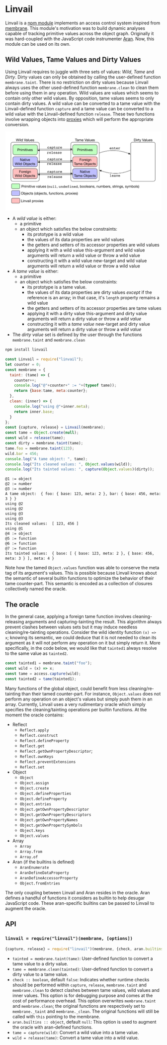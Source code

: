 # Linvail

Linvail is a [npm module](https://www.npmjs.com/linvail) implements an access control system inspired from [membrane](https://tvcutsem.github.io/js-membranes).
This module's motivation was to build dynamic analyses capable of tracking primitive values across the object graph.
Originally it was hard-coupled with the JavaScript code instrumenter [Aran](https://www.npmjs.com/aran).
Now, this module can be used on its own.

## Wild Values, Tame Values and Dirty Values

Using Linvail requires to juggle with three sets of values: *Wild*, *Tame* and *Dirty*.
Dirty values can only be obtained by calling the user-defined function `membrane.taint`.
There is no restriction on dirty values because Linvail always uses the other used-defined function `membrane.clean` to clean them before using them in any operation.
Wild values are values which seems to contain only other wild values.
By opposition, tame values seems to only contain dirty values.
A wild value can be converted to a tame value with the Linvail-defined function `capture` and a tame value can be converted to a wild value with the Linvail-defined function `release`.
These two functions involve wrapping objects into [proxies](https://developer.mozilla.org/en-US/docs/Web/JavaScript/Reference/Global_Objects/Proxy) which will perform the appropriate conversion.

![category](img/category.png)

* A *wild value* is either:
  * a primitive
  * an object which satisfies the below constraints:
    * its prototype is a wild value
    * the values of its data properties are wild values
    * the getters and setters of its accessor properties are wild values
    * applying it with a wild value this-argument and wild value arguments will return a wild value or throw a wild value
    * constructing it with a wild value new-target and wild value arguments will return a wild value or throw a wild value
* A *tame value* is either:
  * a primitive
  * an object which satisfies the below constraints:
    * its prototype is a tame value.
    * the values of its data properties are dirty values *except* if the reference is an array; in that case, it's `length` property remains a wild value
    * the getters and setters of its accessor properties are tame values
    * applying it with a dirty value this-argument and dirty value arguments will return a dirty value or throw a *wild value*
    * constructing it with a *tame value* new-target and dirty value arguments will return a dirty value or throw a *wild value*
* The *dirty value* set is defined by the user through the functions `membrane.taint` and `membrane.clean`

```sh
npm install linvail
```

```js
const Linvail = require("linvail");
let counter = 0;
const membrane = {
  taint: (tame) => {
    counter++;
    console.log("@"+counter+" := "+(typeof tame));
    return {base:tame, meta:counter};
  },
  clean: (inner) => {
    console.log("using @"+inner.meta);
    return inner.base;
  }
};
const {capture, release} = Linvail(membrane);
const tame = Object.create(null);
const wild = release(tame);
const dirty = membrane.taint(tame);
tame.foo = membrane.taint(123);
wild.bar = 456;
console.log("A tame object: ", tame);
console.log("Its cleaned values: ", Object.values(wild));
console.log("Its tainted values: ", capture(Object.values)(dirty));
```

```
@1 := object
@2 := number
@3 := number
A tame object:  { foo: { base: 123, meta: 2 }, bar: { base: 456, meta: 3 } }
using @2
using @2
using @3
using @3
Its cleaned values:  [ 123, 456 ]
using @1
@4 := object
@5 := function
@6 := function
@7 := function
Its tainted values:  { base: [ { base: 123, meta: 2 }, { base: 456, meta: 3 } ], meta: 4 }
```

Note how the tamed `Object.values` function was able to conserve the meta tag of its argument's values.
This is possible because Linvail knows about the semantic of several builtin functions to optimize the behavior of their tame counter-part.
This semantic is encoded as a collection of closures collectively named the oracle.

## The oracle

In the general case, applying a foreign tame function involves cleaning-releasing arguments and capturing-tainting the result.
This algorithm always prevent clashes between values sets but it may induce needless cleaning/re-tainting operations.
Consider the wild identity function `(x) => x`; knowing its semantic, we could deduce that it is not needed to clean its argument as it will not perform any operation on it but simply return it.
More specifically, in the code below, we would like that `tainted1` always resolve to the same value as `tainted2`.

```js
const tainted1 = membrane.taint("foo");
const wild = (x) => x;
const tame = access.capture(wild);
const tainted2 = tame(tainted1);
```

Many functions of the global object, could benefit from less cleaning/re-tainting than their tamed counter-part. 
For instance, `Object.values` does not perform any operation on an object's values but simply push them in an array.
Currently, Linvail uses a very rudimentary oracle which simply specifies the cleaning/tainting operations per builtin functions.
At the moment the oracle contains:

* Reflect
  * `Reflect.apply`
  * `Reflect.construct`
  * `Reflect.defineProperty`
  * `Reflect.get`
  * `Reflect.getOwnPropertyDescriptor`;
  * `Reflect.ownKeys`
  * `Reflect.preventExtensions`
  * `Reflect.set`
* Object
  * `Object`
  * `Object.assign`
  * `Object.create`
  * `Object.defineProperties`
  * `Object.defineProperty`
  * `Object.entries`
  * `Object.getOwnPropertyDescriptor`
  * `Object.getOwnPropertyDescriptors`
  * `Object.getOwnPropertyNames`
  * `Object.getOwnPropertySymbols`
  * `Object.keys`
  * `Object.values`
* Array
  * `Array`
  * `Array.from`
  * `Array.of`
* Aran (if the builtins is defined)
  * `AranEnumerate`
  * `AranDefineDataProperty`
  * `AranDefineAccessorProperty`
  * `Object.fromEntries`

The only coupling between Linvail and Aran resides in the oracle.
Aran defines a handful of functions it considers as builtin to help desugar JavaScript code.
These aran-specific builtins can be passed to Linvail to augment the oracle.

## API

### `linvail = require("linvail")(membrane, [options])`

```js
{capture, release} = require("linvail")(membrane, {check, aran.builtins});
```

* `tainted = membrane.taint(tame)`:
  User-defined function to convert a tame value to a dirty value.
* `tame = membrane.clean(tainted)`:
  User-defined function to convert a dirty value to a tame value.
* `check :: boolean`, default `false`:
  Indicates whether runtime checks should be performed within `capture`, `release`, `membrane.taint` and `membrane.clean` to detect clashes between tame values, wild values and inner values.
  This option is for debugging purpose and comes at the cost of performance overhead.
  This option overwrites `membrane.taint` and `membrane.clean`; the original functions are respectively set to `membrane._taint` and `membrane._clean`.
  The original functions will still be called with `this` pointing to the membrane.
* `aran.builtins :: object`, default `null`:
  This option is used to augment the oracle with aran-defined functions.
* `tame = capture(wild)`:
  Convert a wild value into a tame value.
* `wild = release(tame)`:
  Convert a tame value into a wild value.
